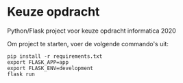 # Keuze opdracht
Python/Flask project voor keuze opdracht informatica 2020

Om project te starten, voer de volgende commando's uit:
```zhs
pip install -r requirements.txt
export FLASK_APP=app
export FLASK_ENV=development
flask run
```